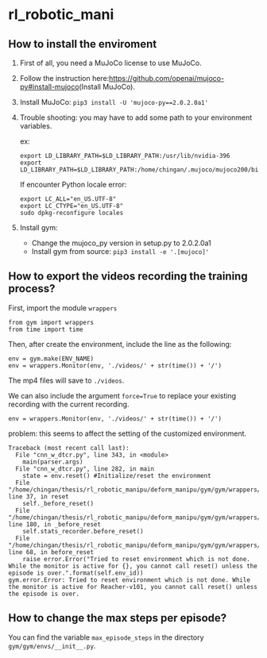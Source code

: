 # rl_robotic_mani
## How to install the enviroment
1. First of all, you need a MuJoCo license to use MuJoCo.
2. Follow the instruction here:<https://github.com/openai/mujoco-py#install-mujoco>(Install MuJoCo).
3. Install MuJoCo:
  `pip3 install -U 'mujoco-py==2.0.2.0a1'​`
4. Trouble shooting: you may have to add some path to your environment variables.

   ex:
   ```
   export LD_LIBRARY_PATH=$LD_LIBRARY_PATH:/usr/lib/nvidia-396
   export LD_LIBRARY_PATH=$LD_LIBRARY_PATH:/home/chingan/.mujoco/mujoco200/bin`
   ```
   If encounter Python locale error:
   ```
   export LC_ALL="en_US.UTF-8"
   export LC_CTYPE="en_US.UTF-8"
   sudo dpkg-reconfigure locales
   ```
5. Install gym:
   * Change the mujoco_py version in setup.py to 2.0.2.0a1
   * Install gym from source:
     `pip3 install -e '.[mujoco]'`
## How to export the videos recording the training process?
First, import the module `wrappers`
```
from gym import wrappers
from time import time
```
Then, after create the environment, include the line as the following:
```
env = gym.make(ENV_NAME)
env = wrappers.Monitor(env, './videos/' + str(time()) + '/')
```
The mp4 files will save to `./videos`.

We can also include the argument `force=True` to replace your existing recording with the current recording.
```
env = wrappers.Monitor(env, './videos/' + str(time()) + '/')
```
problem: this seems to affect the setting of the customized environment.
```
Traceback (most recent call last):
  File "cnn_w_dtcr.py", line 343, in <module>
    main(parser.args)
  File "cnn_w_dtcr.py", line 282, in main
    state = env.reset() #Initialize/reset the environment
  File "/home/chingan/thesis/rl_robotic_manipu/deform_manipu/gym/gym/wrappers/monitor.py", line 37, in reset
    self._before_reset()
  File "/home/chingan/thesis/rl_robotic_manipu/deform_manipu/gym/gym/wrappers/monitor.py", line 180, in _before_reset
    self.stats_recorder.before_reset()
  File "/home/chingan/thesis/rl_robotic_manipu/deform_manipu/gym/gym/wrappers/monitoring/stats_recorder.py", line 68, in before_reset
    raise error.Error("Tried to reset environment which is not done. While the monitor is active for {}, you cannot call reset() unless the episode is over.".format(self.env_id))
gym.error.Error: Tried to reset environment which is not done. While the monitor is active for Reacher-v101, you cannot call reset() unless the episode is over.
```
## How to change the max steps per episode?

You can find the variable `max_episode_steps` in the directory `gym/gym/envs/__init__.py`.
